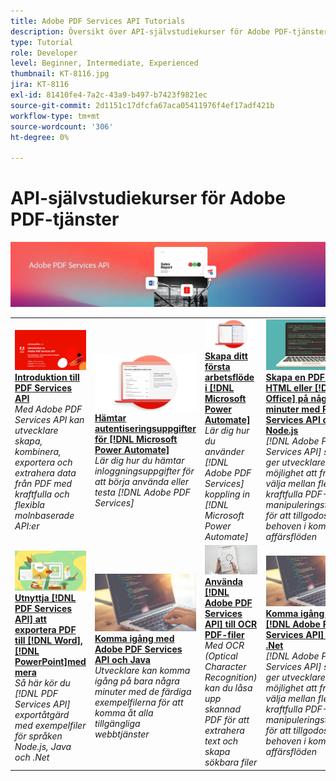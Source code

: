 ```yaml
---
title: Adobe PDF Services API Tutorials
description: Översikt över API-självstudiekurser för Adobe PDF-tjänster
type: Tutorial
role: Developer
level: Beginner, Intermediate, Experienced
thumbnail: KT-8116.jpg
jira: KT-8116
exl-id: 81410fe4-7a2c-43a9-b497-b7423f9821ec
source-git-commit: 2d1151c17dfcfa67aca05411976f4ef17adf421b
workflow-type: tm+mt
source-wordcount: '306'
ht-degree: 0%

---
```


# API-självstudiekurser för Adobe PDF-tjänster

![API-banderoll för PDF Services](../assets/pdfserviceshero.jpg)

<table style="table-layout:fixed">
<tr>
 <td>
   <a href="https://experienceleague.adobe.com/docs/adobe-developers-live-events/events/2021/oct2021/pdf-services-api.html">
      <img alt="Introduktion till PDF Services API" src="assets/introduction_1280.png" />
   </a>
    <div>
   <a href="https://experienceleague.adobe.com/docs/adobe-developers-live-events/events/2021/oct2021/pdf-services-api.html"><strong>Introduktion till PDF Services API</strong></a>
    </div>
    <em>Med Adobe PDF Services API kan utvecklare skapa, kombinera, exportera och extrahera data från PDF med kraftfulla och flexibla molnbaserade API:er</em>
    <br>
  </td>
  <td>
   <a href="getting-credentials-power-automate.md">
      <img alt="Hämta autentiseringsuppgifter för Microsoft Power Automate" src="assets/createcredentials_1280.png" />
   </a>
    <div>
   <a href="getting-credentials-power-automate.md"><strong>Hämtar autentiseringsuppgifter för [!DNL Microsoft Power Automate]</strong></a>
    </div>
    <em>Lär dig hur du hämtar inloggningsuppgifter för att börja använda eller testa [!DNL Adobe PDF Services]</em>
    <br>
  </td>
  <td>
   <a href="create-workflow-power-automate.md">
      <img alt="Skapa ditt första arbetsflöde i Microsoft Power Automate" src="assets/firstflow_1280.png" />
   </a>
    <div>
   <a href="create-workflow-power-automate.md"><strong>Skapa ditt första arbetsflöde i [!DNL Microsoft Power Automate]</strong></a>
    </div>
    <em>Lär dig hur du använder [!DNL Adobe PDF Services] koppling in [!DNL Microsoft Power Automate]</em>
    <br>
  </td>
  <td>
   <a href="createpdffromhtml.md">
      <img alt="Skapa en PDF från HTML eller MS Office på några minuter med PDF Services API och Node.js" src="assets/PDFServices_GettingStartedNode_thumb.jpg" />
   </a>
    <div>
   <a href="createpdffromhtml.md"><strong>Skapa en PDF från HTML eller [!DNL MS Office] på några minuter med PDF Services API och Node.js</strong></a>
    </div>
    <em>[!DNL Adobe PDF Services API] som ger utvecklare möjlighet att fritt välja mellan flera kraftfulla PDF-manipuleringstjänster för att tillgodose behoven i komplexa affärsflöden</em>
    <br>
  </td>
</tr>
<tr>
  <td>
   <a href="exportpdf.md">
      <img alt="Använda PDF Services API för att exportera PDF till Word, PowerPoint med mera" src="assets/PDFServices_ExportPDF_thumb.jpg" />
   </a>
    <div>
   <a href="exportpdf.md"><strong>Utnyttja [!DNL PDF Services API] att exportera PDF till [!DNL Word], [!DNL PowerPoint]med mera</strong></a>
    </div>
    <em>Så här kör du [!DNL PDF Services API] exportåtgärd med exempelfiler för språken Node.js, Java och .Net</em>
    <br>
  </td>
   <td>
   <a href="gettingstartedjava.md">
      <img alt="Komma igång med Adobe PDF Services API och Java" src="assets/PDFServices_GettingStartedJAVA_thumb.jpg" />
   </a>
    <div>
   <a href="gettingstartedjava.md"><strong>Komma igång med Adobe PDF Services API och Java</strong></a>
    </div>
    <em>Utvecklare kan komma igång på bara några minuter med de färdiga exempelfilerna för att komma åt alla tillgängliga webbtjänster</em>
    <br>
  </td>
   <td>
   <a href="ocr.md">
      <img alt="Använda Adobe PDF Services API för OCR PDF-filer" src="assets/PDFServices_OCR_Thumb.jpg" />
   </a>
    <div>
   <a href="ocr.md"><strong>Använda [!DNL Adobe PDF Services API] till OCR PDF-filer</strong></a>
    </div>
    <em>Med OCR (Optical Character Recognition) kan du låsa upp skannad PDF för att extrahera text och skapa sökbara filer</em>
    <br>
  </td>
  <td>
   <a href="gettingstartednet.md">
      <img alt="Komma igång med Adobe PDF Services API och .Net" src="assets/PDFServices_GettingStartedNET_thumb.jpg" />
   </a>
    <div>
   <a href="gettingstartednet.md"><strong>Komma igång med [!DNL Adobe PDF Services API] och .Net</strong></a>
    </div>
    <em>[!DNL Adobe PDF Services API] som ger utvecklare möjlighet att fritt välja mellan flera kraftfulla PDF-manipuleringstjänster för att tillgodose behoven i komplexa affärsflöden</em>
    <br>
  </td>
</tr>
</table>
